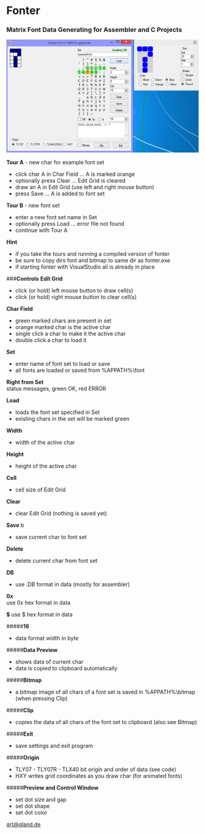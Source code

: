 # **Fonter**

### Matrix Font Data Generating for Assembler and C Projects

![Screenshot](https://github.com/qrti/Fonter/blob/master/Screenshot.png)

**Tour A** - new char for example font set  
- click char A in Char Field ... A is marked orange
- optionally press Clear ... Edit Grid is cleared
- draw an A in Edit Grid (use left and right mouse button)
- press Save ... A is added to font set

**Tour B** - new font set  
- enter a new font set name in Set
- optionally press Load ... error file not found
- continue with Tour A

**Hint**  
- if you take the tours and running a compiled version of fonter
- be sure to copy dirs font and bitmap to same dir as fonter.exe
- if starting fonter with VisualStudio all is already in place

###**Controls**
**Edit Grid**  
- click (or hold) left mouse button to draw cell(s)
- click (or hold) right mouse button to clear cell(s)

**Char Field**  
- green marked chars are present in set
- orange marked char is the active char
- single click a char to make it the active char
- double click a char to load it

**Set**  
- enter name of font set to load or save
- all fonts are loaded or saved from %APPATH%\font

**Right from Set**  
status messages, green OK, red ERROR

**Load**
- loads the font set specified in Set
- existing chars in the set will be marked green

**Width**  

- width of the active char

**Height**  

 - height of the active char

**Cell**  

 - cell size of Edit Grid

**Clear**  

- clear Edit Grid (nothing is saved yet)

**Save** b

- save current char to font set

**Delete**  

 - delete current char from font set

**DB**  

- use .DB format in data (mostly for assembler)

**0x**  
use 0x hex format in data

**$**
use $ hex format in data

#####**16**
- data format width in byte

#####**Data Preview**
- shows data of current char
- data is copied to clipboard automatically

#####**Bitmap**
- a bitmap image of all chars of a font set is saved in %APPATH%\bitmap (when pressing Clip)

#####**Clip**
- copies the data of all chars of the font set to clipboard (also see Bitmap)

#####**Exit**
- save settings and exit program

#####**Origin**
- TLY07 - TLY07R - TLX40
bit origin and order of data (see code)
- HXY
writes grid coordinates as you draw char (for animated fonts)

#####**Preview and Control Window** 
- set dot size and gap
- set dot shape
- set dot color

[qrt@qland.de](mailto:qrt@qland.de)
